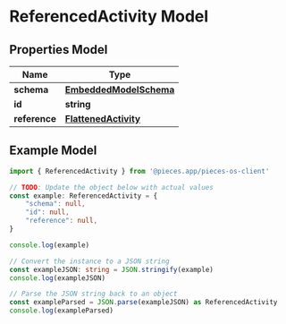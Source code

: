 
# ReferencedActivity Model


## Properties Model

Name | Type
------------ | -------------
**schema** | [**EmbeddedModelSchema**](EmbeddedModelSchema)
**id** | **string**
**reference** | [**FlattenedActivity**](FlattenedActivity)

## Example Model

```typescript
import { ReferencedActivity } from '@pieces.app/pieces-os-client'

// TODO: Update the object below with actual values
const example: ReferencedActivity = {
    "schema": null,
    "id": null,
    "reference": null,
}

console.log(example)

// Convert the instance to a JSON string
const exampleJSON: string = JSON.stringify(example)
console.log(exampleJSON)

// Parse the JSON string back to an object
const exampleParsed = JSON.parse(exampleJSON) as ReferencedActivity
console.log(exampleParsed)
```



